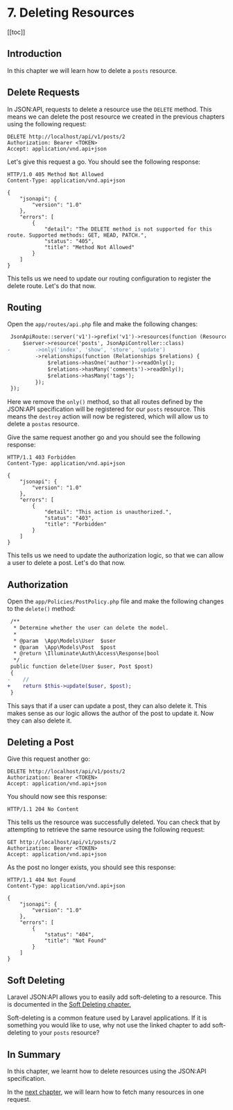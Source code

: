 # 7. Deleting Resources

[[toc]]

## Introduction

In this chapter we will learn how to delete a `posts` resource.

## Delete Requests

In JSON:API, requests to delete a resource use the `DELETE` method. This means
we can delete the post resource we created in the previous chapters using the
following request:

```http
DELETE http://localhost/api/v1/posts/2
Authorization: Bearer <TOKEN>
Accept: application/vnd.api+json
```

Let's give this request a go. You should see the following response:

```http
HTTP/1.0 405 Method Not Allowed
Content-Type: application/vnd.api+json

{
    "jsonapi": {
        "version": "1.0"
    },
    "errors": [
        {
            "detail": "The DELETE method is not supported for this route. Supported methods: GET, HEAD, PATCH.",
            "status": "405",
            "title": "Method Not Allowed"
        }
    ]
}
```

This tells us we need to update our routing configuration to register the delete
route. Let's do that now.

## Routing

Open the `app/routes/api.php` file and make the following changes:

```diff
 JsonApiRoute::server('v1')->prefix('v1')->resources(function (ResourceRegistrar $server) {
     $server->resource('posts', JsonApiController::class)
-        ->only('index', 'show', 'store', 'update')
         ->relationships(function (Relationships $relations) {
             $relations->hasOne('author')->readOnly();
             $relations->hasMany('comments')->readOnly();
             $relations->hasMany('tags');
         });
 });
```

Here we remove the `only()` method, so that all routes defined by the JSON:API
specification will be registered for our `posts` resource. This means the
`destroy` action will now be registered, which will allow us to delete a
`postas` resource.

Give the same request another go and you should see the following response:

```http
HTTP/1.1 403 Forbidden
Content-Type: application/vnd.api+json

{
    "jsonapi": {
        "version": "1.0"
    },
    "errors": [
        {
            "detail": "This action is unauthorized.",
            "status": "403",
            "title": "Forbidden"
        }
    ]
}
```

This tells us we need to update the authorization logic, so that we can allow
a user to delete a post. Let's do that now.

## Authorization

Open the `app/Policies/PostPolicy.php` file and make the following changes to
the `delete()` method:

```diff
 /**
  * Determine whether the user can delete the model.
  *
  * @param  \App\Models\User  $user
  * @param  \App\Models\Post  $post
  * @return \Illuminate\Auth\Access\Response|bool
  */
 public function delete(User $user, Post $post)
 {
-    //
+    return $this->update($user, $post);
 }
```

This says that if a user can update a post, they can also delete it. This makes
sense as our logic allows the author of the post to update it. Now they can
also delete it.

## Deleting a Post

Give this request another go:

```http
DELETE http://localhost/api/v1/posts/2
Authorization: Bearer <TOKEN>
Accept: application/vnd.api+json
```

You should now see this response:

```http
HTTP/1.1 204 No Content
```

This tells us the resource was successfully deleted. You can check that by
attempting to retrieve the same resource using the following request:

```http
GET http://localhost/api/v1/posts/2
Authorization: Bearer <TOKEN>
Accept: application/vnd.api+json
```

As the post no longer exists, you should see this response:

```http
HTTP/1.1 404 Not Found
Content-Type: application/vnd.api+json

{
    "jsonapi": {
        "version": "1.0"
    },
    "errors": [
        {
            "status": "404",
            "title": "Not Found"
        }
    ]
}
```

## Soft Deleting

Laravel JSON:API allows you to easily add soft-deleting to a resource. This
is documented in the [Soft Deleting chapter.](../schemas/soft-deleting.md)

Soft-deleting is a common feature used by Laravel applications. If it is
something you would like to use, why not use the linked chapter to add
soft-deleting to your `posts` resource?

## In Summary

In this chapter, we learnt how to delete resources using the JSON:API
specification.

In the [next chapter](./08-fetching-resources.md), we will learn how to fetch
many resources in one request.
